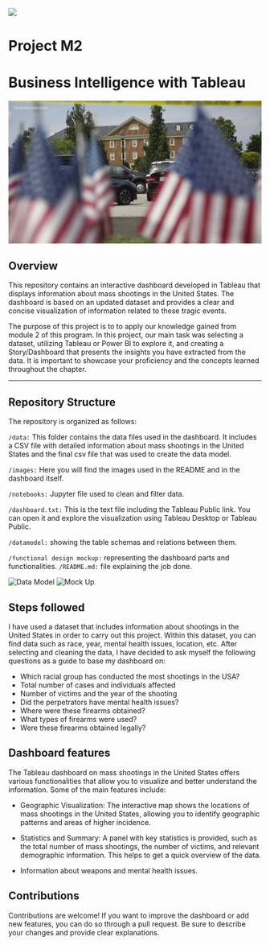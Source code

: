 <p align="left"><img src="https://cdn-images-1.medium.com/max/184/1*2GDcaeYIx_bQAZLxWM4PsQ@2x.png"></p>

# Project M2 
# Business Intelligence with Tableau

![Mock Up](images/us.jpg)

## Overview

This repository contains an interactive dashboard developed in Tableau that displays information about mass shootings in the United States. The dashboard is based on an updated dataset and provides a clear and concise visualization of information related to these tragic events.

The purpose of this project is to to apply our knowledge gained from module 2 of this program. In this project, our main task was selecting a dataset, utilizing Tableau or Power BI to explore it, and creating a Story/Dashboard that presents the insights you have extracted from the data. It is important to showcase your proficiency and the concepts learned throughout the chapter.

---

## Repository Structure

The repository is organized as follows:

```/data:``` This folder contains the data files used in the dashboard. It includes a CSV file with detailed information about mass shootings in the United States and the final csv file that was used to create the data model.

```/images:``` Here you will find the images used in the README and in the dashboard itself.

```/notebooks:``` Jupyter file used to clean and filter data.

```/dashboard.txt:``` This is the text file including the Tableau Public link. You can open it and explore the visualization using Tableau Desktop or Tableau Public.

```/datamodel:``` showing the table schemas and relations between them.

```/functional design mockup:``` representing the dashboard parts and functionalities.
```/README.md:``` file explaining the job done.

![Data Model](images/datamodel.png)
![Mock Up](images/mockup.png)


## Steps followed

I have used a dataset that includes information about shootings in the United States in order to carry out this project. Within this dataset, you can find data such as race, year, mental health issues, location, etc. After selecting and cleaning the data, I have decided to ask myself the following questions as a guide to base my dashboard on:

- Which racial group has conducted the most shootings in the USA?
- Total number of cases and individuals affected
- Number of victims and the year of the shooting
- Did the perpetrators have mental health issues?
- Where were these firearms obtained?
- What types of firearms were used?
- Were these firearms obtained legally?


## Dashboard features 

The Tableau dashboard on mass shootings in the United States offers various functionalities that allow you to visualize and better understand the information. Some of the main features include:

- Geographic Visualization: The interactive map shows the locations of mass shootings in the United States, allowing you to identify geographic patterns and areas of higher incidence.


- Statistics and Summary: A panel with key statistics is provided, such as the total number of mass shootings, the number of victims, and relevant demographic information. This helps to get a quick overview of the data.

- Information about weapons and mental health issues.

## Contributions 

Contributions are welcome! If you want to improve the dashboard or add new features, you can do so through a pull request. Be sure to describe your changes and provide clear explanations.